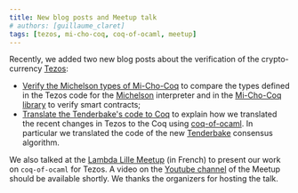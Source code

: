 ```yaml
---
title: New blog posts and Meetup talk
# authors: [guillaume_claret]
tags: [tezos, mi-cho-coq, coq-of-ocaml, meetup]
---
```


Recently, we added two new blog posts about the verification of the crypto-currency [Tezos](https://tezos.com/):
* [Verify the Michelson types of Mi-Cho-Coq](https://formal-land.gitlab.io/coq-tezos-of-ocaml/blog/2021/11/01/verify-michelson-types-mi-cho-coq/) to compare the types defined in the Tezos code for the [Michelson](http://tezos.gitlab.io/active/michelson.html) interpreter and in the [Mi-Cho-Coq library](https://gitlab.com/nomadic-labs/mi-cho-coq) to verify smart contracts;
* [Translate the Tenderbake's code to Coq](https://formal-land.gitlab.io/coq-tezos-of-ocaml/blog/2021/11/08/translate-tenderbake/) to explain how we translated the recent changes in Tezos to the Coq using [coq-of-ocaml](https://github.com/foobar-land/coq-of-ocaml). In particular we translated the code of the new [Tenderbake](https://research-development.nomadic-labs.com/a-look-ahead-to-tenderbake.html) consensus algorithm.

We also talked at the [Lambda Lille Meetup](https://www.meetup.com/LambdaLille/events/281374644/) (in French) to present our work on `coq-of-ocaml` for Tezos. A video on the [Youtube channel](https://www.youtube.com/channel/UC-hC7y_ilQBq0QCa9xDu1iA) of the Meetup should be available shortly. We thanks the organizers for hosting the talk.
